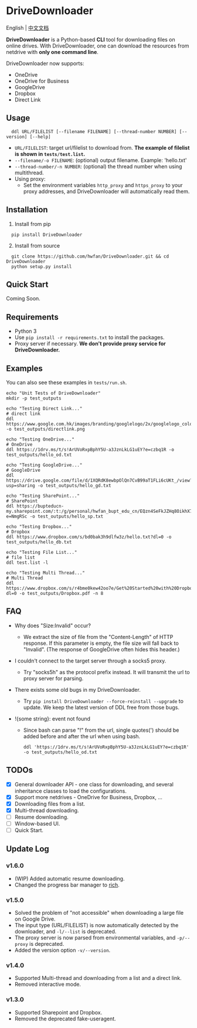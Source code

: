 # DriveDownloader

English | [中文文档](README_CN.md)

**DriveDownloader** is a Python-based **CLI** tool for downloading files on online drives. With DriveDownloader, one can download the resources from netdrive with **only one command line**. 

DriveDownloader now supports:
  - OneDrive
  - OneDrive for Business
  - GoogleDrive
  - Dropbox
  - Direct Link

## Usage

  ```
    ddl URL/FILELIST [--filename FILENAME] [--thread-number NUMBER] [--version] [--help]
  ```

  - `URL/FILELIST`: target url/filelist to download from. **The example of filelist is shown in `tests/test.list`.**
  - `--filename/-o FILENAME`: (optional) output filename. Example: 'hello.txt'
  - `--thread-number/-n NUMBER`: (optional) the thread number when using multithread.
  - Using proxy:
      - Set the environment variables `http_proxy` and `https_proxy` to your proxy addresses, and DriveDownloader will automatically read them.

## Installation
  1. Install from pip
  ```
    pip install DriveDownloader
  ```

  2. Install from source
  ```
    git clone https://github.com/hwfan/DriveDownloader.git && cd DriveDownloader
    python setup.py install
  ```

## Quick Start
  
  Coming Soon.

## Requirements

  - Python 3
  - Use `pip install -r requirements.txt` to install the packages.
  - Proxy server if necessary. **We don't provide proxy service for DriveDownloader.**
 
## Examples

  You can also see these examples in `tests/run.sh`.

  ```
  echo "Unit Tests of DriveDownloader"
  mkdir -p test_outputs

  echo "Testing Direct Link..."
  # direct link
  ddl https://www.google.com.hk/images/branding/googlelogo/2x/googlelogo_color_272x92dp.png -o test_outputs/directlink.png

  echo "Testing OneDrive..."
  # OneDrive
  ddl https://1drv.ms/t/s!ArUVoRxpBphY5U-a3JznLkLG1uEY?e=czbq1R -o test_outputs/hello_od.txt

  echo "Testing GoogleDrive..."
  # GoogleDrive
  ddl https://drive.google.com/file/d/1XQRdK8ewbpOlQn7CvB99aT1FLi6cUKt_/view?usp=sharing -o test_outputs/hello_gd.txt

  echo "Testing SharePoint..."
  # SharePoint
  ddl https://bupteducn-my.sharepoint.com/:t:/g/personal/hwfan_bupt_edu_cn/EQzn4SeFkJZHq8OikhX7X3QB97PSiNvJpPVtllBQln8EQw?e=NmgRSc -o test_outputs/hello_sp.txt

  echo "Testing Dropbox..."
  # Dropbox
  ddl https://www.dropbox.com/s/bd0bak3h9dlfw3z/hello.txt?dl=0 -o test_outputs/hello_db.txt

  echo "Testing File List..."
  # file list
  ddl test.list -l

  echo "Testing Multi Thread..."
  # Multi Thread
  ddl https://www.dropbox.com/s/r4bme0kew42oo7e/Get%20Started%20with%20Dropbox.pdf?dl=0 -o test_outputs/Dropbox.pdf -n 8
  ```

## FAQ

- Why does "Size:Invalid" occur?

  - We extract the size of file from the "Content-Length" of HTTP response. If this parameter is empty, the file size will fall back to "Invalid". (The response of GoogleDrive often hides this header.)

- I couldn't connect to the target server through a socks5 proxy.

  - Try "socks5h" as the protocol prefix instead. It will transmit the url to proxy server for parsing.

- There exists some old bugs in my DriveDownloader.

  - Try `pip install DriveDownloader --force-reinstall --upgrade` to update. We keep the latest version of DDL free from those bugs.

- !{some string}: event not found

  - Since bash can parse "!" from the url, single quotes(') should be added before and after the url when using bash.
  
    ```
    ddl 'https://1drv.ms/t/s!ArUVoRxpBphY5U-a3JznLkLG1uEY?e=czbq1R' -o test_outputs/hello_od.txt
    ```

## TODOs

 - [x] General downloader API - one class for downloading, and several inheritance classes to load the configurations.
 - [x] Support more netdrives - OneDrive for Business, Dropbox, ...
 - [x] Downloading files from a list.
 - [x] Multi-thread downloading.
 - [ ] Resume downloading.
 - [ ] Window-based UI.
 - [ ] Quick Start.

## Update Log

### v1.6.0

- (WIP) Added automatic resume downloading.
- Changed the progress bar manager to [rich](https://github.com/Textualize/rich).

### v1.5.0

- Solved the problem of "not accessible" when downloading a large file on Google Drive.
- The input type (URL/FILELIST) is now automatically detected by the downloader, and `-l/--list` is deprecated.
- The proxy server is now parsed from environmental variables, and `-p/--proxy` is deprecated.
- Added the version option `-v/--version`.

### v1.4.0

- Supported Multi-thread and downloading from a list and a direct link.
- Removed interactive mode.

### v1.3.0

- Supported Sharepoint and Dropbox.
- Removed the deprecated fake-useragent.